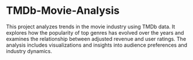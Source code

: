 # TMDb-Movie-Analysis
This project analyzes trends in the movie industry using TMDb data. It explores how the popularity of top genres has evolved over the years and examines the relationship between adjusted revenue and user ratings. The analysis includes visualizations and insights into audience preferences and industry dynamics.
